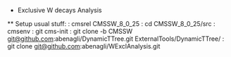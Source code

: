 * Exclusive W decays Analysis

** Setup usual stuff:
   : cmsrel CMSSW_8_0_25
   : cd CMSSW_8_0_25/src
   : cmsenv
   : git cms-init
   : git clone -b CMSSW git@github.com:abenagli/DynamicTTree.git ExternalTools/DynamicTTree/
   : git clone git@github.com:abenagli/WExclAnalysis.git
   
